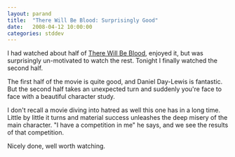 ```yaml
---
layout: parand
title:  "There Will Be Blood: Surprisingly Good"
date:   2008-04-12 10:00:00
categories: stddev
---
```

I had watched about half of [There Will Be Blood](/web/20081227235805/http://www.imdb.com/title/tt0469494/), enjoyed it, but was surprisingly un-motivated to watch the rest. Tonight I finally watched the second half.

The first half of the movie is quite good, and Daniel Day-Lewis is fantastic. But the second half takes an unexpected turn and suddenly you're face to face with a beautiful character study.

I don't recall a movie diving into hatred as well this one has in a long time. Little by little it turns and material success unleashes the deep misery of the main character. "I have a competition in me" he says, and we see the results of that competition.

Nicely done, well worth watching.
